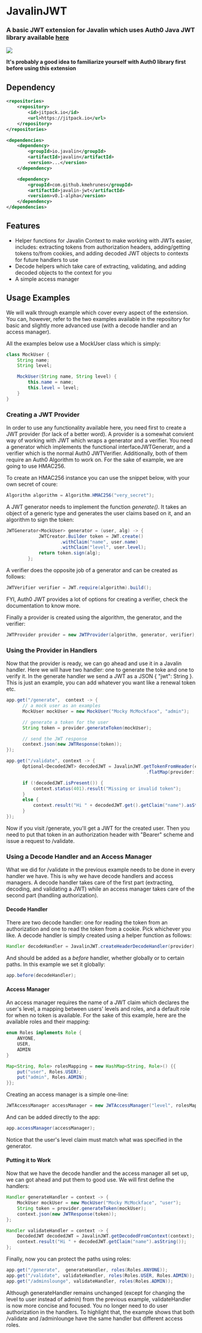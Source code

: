 # JavalinJWT
### A basic JWT extension for Javalin which uses Auth0 Java JWT library available [here](https://github.com/auth0/java-jwt)

[![](https://jitpack.io/v/kmehrunes/javalin-jwt.svg)](https://jitpack.io/#kmehrunes/javalin-jwt)

**It's probably a good idea to familiarize yourself with Auth0 library first before using this extension**

## Dependency
```xml
<repositories>
 	<repository>
		<id>jitpack.io</id>
		<url>https://jitpack.io</url>
	</repository>
</repositories>

<dependencies>
	<dependency>
		<groupId>io.javalin</groupId>
		<artifactId>javalin</artifactId>
		<version>...</version>
	</dependency>

	<dependency>
		<groupId>com.github.kmehrunes</groupId>
		<artifactId>javalin-jwt</artifactId>
		<version>v0.1-alpha</version>
	</dependency>
</dependencies>
```

## Features
- Helper functions for Javalin Context to make working with JWTs easier, includes: extracting tokens from authorization headers, adding/getting tokens to/from cookies, and adding decoded JWT objects to contexts for future handlers to use
- Decode helpers which take care of extracting, validating, and adding decoded objects to the context for you
- A simple access manager

## Usage Examples

We will walk through example which cover every aspect of the extension. You can, however, refer to the two examples available in the repository for basic and slightly more advanced use (with a decode handler and an access manager).

All the examples below use a MockUser class which is simply:
```java
class MockUser {
    String name;
    String level;

    MockUser(String name, String level) {
        this.name = name;
        this.level = level;
    }
}
```

### Creating a JWT Provider
In order to use any functionality available here, you need first to create a JWT provider (for lack of a better word). A provider is a somewhat convient way of working with JWT which wraps a generator and a verifier. You need a generator which implements the functional interfaceJWTGeneratr, and a verifier which is the normal Auth0 JWTVerifier. Additionally, both of them require an Auth0 Algorithm to work on. For the sake of example, we are going to use HMAC256.

To create an HMAC256 instance you can use the snippet below, with your own secret of coure:
```java
Algorithm algorithm = Algorithm.HMAC256("very_secret");
```

A JWT generator needs to implement the function *generate()*. It takes an object of a generic type and generates the user 
claims based on it, and an algorithm to sign the token:
```java
JWTGenerator<MockUser> generator = (user, alg) -> {
            JWTCreator.Builder token = JWT.create()
                    .withClaim("name", user.name)
                    .withClaim("level", user.level);
            return token.sign(alg);
        };
```


A verifier does the opposite job of a generator and can be created as follows:
```java
JWTVerifier verifier = JWT.require(algorithm).build();
```
FYI, Auth0 JWT provides a lot of options for creating a verifier, check the documentation to know more.


Finally a provider is created using the algorithm, the generator, and the verifier:
```java
JWTProvider provider = new JWTProvider(algorithm, generator, verifier);
```

### Using the Provider in Handlers
Now that the provider is ready, we can go ahead and use it in a Javalin handler. Here we will have two handler: one to generate the toke and one to verify it. In the generate handler we send a JWT as a JSON { "jwt": String }. This is just an example, you can add whatever you want like a renewal token etc.

```java
app.get("/generate",  context -> {
      // a mock user as an examples
      MockUser mockUser = new MockUser("Mocky McMockface", "admin");

      // generate a token for the user
      String token = provider.generateToken(mockUser);

      // send the JWT response
      context.json(new JWTResponse(token));
});

app.get("/validate", context -> {
      Optional<DecodedJWT> decodedJWT = JavalinJWT.getTokenFromHeader(context)
                                                    .flatMap(provider::validateToken);

      if (!decodedJWT.isPresent()) {
          context.status(401).result("Missing or invalid token");
      }
      else {
          context.result("Hi " + decodedJWT.get().getClaim("name").asString());
      }
});
```

Now if you visit /generate, you'll get a JWT for the created user. Then you need to put that token in an authorization header with "Bearer" scheme and issue a request to /validate.

### Using a Decode Handler and an Access Manager
What we did for /validate in the previous example needs to be done in every handler we have. This is why we have decode handlers and access managers. A decode handler takes care of the first part (extracting, decoding, and validating a JWT) while an access manager takes care of the second part (handling authorization).

#### Decode Handler
There are two decode handler: one for reading the token from an authorization and one to read the token from a cookie. Pick whichever you like. A decode handler is simply created using a helper function as follows:
```java
Handler decodeHandler = JavalinJWT.createHeaderDecodeHandler(provider);
```
And should be added as a *before* handler, whether globally or to certain paths. In this example we set it globally:
```java
app.before(decodeHandler);
```

#### Access Manager
An access manager requires the name of a JWT claim which declares the user's level, a mapping between users' levels and roles, and a default role for when no token is available. For the sake of this example, here are the available roles and their mapping:
```java
enum Roles implements Role {
    ANYONE,
    USER,
    ADMIN
}

Map<String, Role> rolesMapping = new HashMap<String, Role>() {{
    put("user", Roles.USER);
    put("admin", Roles.ADMIN);
}};
```
Creating an access manager is a simple one-line:
```java
JWTAccessManager accessManager = new JWTAccessManager("level", rolesMapping, Roles.ANYONE);
```
And can be added directly to the app:
```java
app.accessManager(accessManager);
```
Notice that the user's level claim must match what was specified in the generator.

#### Putting it to Work
Now that we have the decode handler and the access manager all set up, we can got ahead and put them to good use. We will first define the handlers:
```java
Handler generateHandler = context -> {
    MockUser mockUser = new MockUser("Mocky McMockface", "user");
    String token = provider.generateToken(mockUser);
    context.json(new JWTResponse(token));
};

Handler validateHandler = context -> {
    DecodedJWT decodedJWT = JavalinJWT.getDecodedFromContext(context);
    context.result("Hi " + decodedJWT.getClaim("name").asString());
};
```

Finally, now you can protect the paths using roles:
```java
app.get("/generate",  generateHandler, roles(Roles.ANYONE));
app.get("/validate", validateHandler, roles(Roles.USER, Roles.ADMIN));
app.get("/adminslounge", validateHandler, roles(Roles.ADMIN));
```

Although generateHandler remains unchanged (except for changing the level to user instead of admin) from the previous example, validateHandler is now more concise and focused. You no longer need to do user authorization in the handlers. To highlight that, the example shows that both /validate and /adminlounge have the same handler but different access roles.
